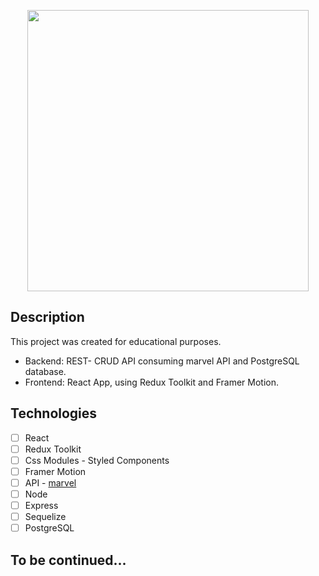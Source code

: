 <p align='center'>
<img width='450' src='https://upload.wikimedia.org/wikipedia/commons/thumb/b/b9/Marvel_Logo.svg/1200px-Marvel_Logo.svg.png'>
</p>

## Description
This project was created for educational purposes.
- Backend: REST- CRUD API consuming marvel API and PostgreSQL database.
- Frontend: React App, using Redux Toolkit and Framer Motion.

## Technologies
- [ ] React
- [ ] Redux Toolkit
- [ ] Css Modules - Styled Components
- [ ] Framer Motion
- [ ] API - [marvel](https://developer.marvel.com/)
- [ ] Node
- [ ] Express
- [ ] Sequelize
- [ ] PostgreSQL

## To be continued...
